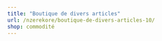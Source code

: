 ```yaml
---
title: "Boutique de divers articles"
url: /nzerekore/boutique-de-divers-articles-10/
shop: commodité
---
```

